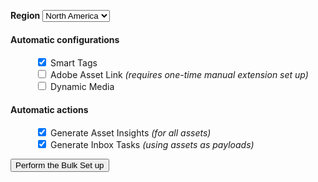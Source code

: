 <form method="get" action="/apps/demo-utils/instructions/bulk-setup.install.html">

<label for="region"><strong>Region</strong></label>
<select name="region">
    <option value="na" selected>North America</option>
    <option value="emea">EMEA</option>
    <option value="apac">APAC</option>
</select>

<dl>

<dt><h4>Automatic configurations</h4></dt>

<!--
<dd>
    <input type="checkbox" id="adobe-stock" name="adobe-stock" value="install" checked/>
    <label for="adobe-stock">Adobe Stock integration</label>
</dd>
-->

<dd>
    <input type="checkbox" id="smart-tags" name="smart-tags" value="install" checked/>
    <label for="smart-tags">Smart Tags</label>
</dd>

<dd>
    <input type="checkbox" id="adobe-asset-link" name="adobe-asset-link" value="install"/>
    <label for="adobe-asset-link">Adobe Asset Link <em>(requires one-time manual extension set up)</em></label>
</dd>

<dd>
    <input type="checkbox" id="dynamic-media-scene7" name="dynamic-media-scene7" value="install"/>
    <label for="dynamic-media-scene7">Dynamic Media</label>
</dd>

<dt><h4>Automatic actions</h4></dt>

<dd>
    <input type="checkbox" id="asset-insights" name="asset-insights" value="apply" checked/>
    <label for="asset-insights">Generate Asset Insights <em>(for all assets)</em></label>
</dd>

<dd>
    <input type="checkbox" id="inbox-tasks" name="inbox-tasks" value="apply" checked/>
    <label for="inbox-tasks">Generate Inbox Tasks <em>(using assets as payloads)</em></label>
</dd>

</dl>

<input type="submit" value="Perform the Bulk Set up" class="button"/>
</form>